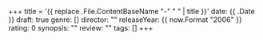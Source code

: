 +++
title = '{{ replace .File.ContentBaseName "-" " " | title }}'
date: {{ .Date }}
draft: true
genre: []
director: ""
releaseYear: {{ now.Format "2006" }}
rating: 0
synopsis: ""
review: ""
tags: []
+++